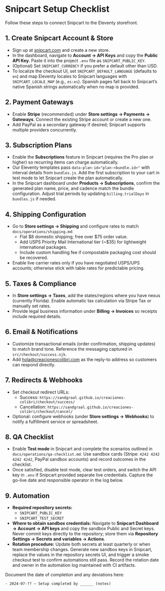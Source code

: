 # Snipcart Setup Checklist

Follow these steps to connect Snipcart to the Eleventy storefront.

## 1. Create Snipcart Account & Store
- Sign up at [snipcart.com](https://snipcart.com) and create a new store.
- In the dashboard, navigate to **Account → API Keys** and copy the **Public API Key**. Paste it into the project `.env` file as `SNIPCART_PUBLIC_KEY`.
- (Optional) Set `SNIPCART_CURRENCY` if you prefer a default other than USD.
- To localize the checkout UI, set `SNIPCART_DEFAULT_LANGUAGE` (defaults to `en`) and map Eleventy locales to Snipcart languages with `SNIPCART_LOCALE_MAP` (e.g., `es:es`). Spanish pages fall back to Snipcart’s native Spanish strings automatically when no map is provided.

## 2. Payment Gateways
- Enable **Stripe** (recommended) under **Store settings → Payments → Gateways**. Connect the existing Stripe account or create a new one.
- Add PayPal as a secondary gateway if desired; Snipcart supports multiple providers concurrently.

## 3. Subscription Plans
- Enable the **Subscriptions** feature in Snipcart (requires the Pro plan or higher) so recurring items can charge automatically.
- Our Eleventy templates pass `data-plan-id="plan-<bundle.id>"` with interval details from `bundles.js`. Add the first subscription to your cart in test mode to let Snipcart create the plan automatically.
- In the Snipcart dashboard under **Products → Subscriptions**, confirm the generated plan name, price, and cadence match the bundle configuration. Adjust trial periods by updating `billing.trialDays` in `bundles.js` if needed.

## 4. Shipping Configuration
- Go to **Store settings → Shipping** and configure rates to match `docs/operations/shipping.md`:
  - Flat $8 domestic shipping; free over $75 order value.
  - Add USPS Priority Mail International tier (~$35) for lightweight international packages.
  - Include custom handling fee if compostable packaging cost should be recovered.
- Enable live carrier rates only if you have negotiated USPS/UPS accounts; otherwise stick with table rates for predictable pricing.

## 5. Taxes & Compliance
- In **Store settings → Taxes**, add the states/regions where you have nexus (currently Florida). Enable automatic tax calculation via Stripe Tax or manually set rates.
- Provide legal business information under **Billing → Invoices** so receipts include required details.

## 6. Email & Notifications
- Customize transactional emails (order confirmation, shipping updates) to match brand tone. Reference the messaging captured in `src/checkout/success.njk`.
- Add hola@creacionescolibri.com as the reply-to address so customers can respond directly.

## 7. Redirects & Webhooks
- Set checkout redirect URLs:
  - Success: `https://sandgraal.github.io/creaciones-colibri/checkout/success/`
  - Cancellation: `https://sandgraal.github.io/creaciones-colibri/checkout/cancel/`
- Optional: configure webhooks (under **Store settings → Webhooks**) to notify a fulfillment service or spreadsheet.

## 8. QA Checklist
- Enable **Test mode** in Snipcart and complete the scenarios outlined in `docs/operations/qa-checklist.md`. Use sandbox cards (Stripe: `4242 4242 4242 4242`, PayPal sandbox accounts) and record outcomes in the checklist.
- Once satisfied, disable test mode, clear test orders, and switch the API key in `.env` if Snipcart provided separate live credentials. Capture the go-live date and responsible operator in the log below.

## 9. Automation
- **Required repository secrets:**
  - `SNIPCART_PUBLIC_KEY`
  - `SNIPCART_TEST_SECRET`
- **Where to obtain sandbox credentials:** Navigate to **Snipcart Dashboard → Account → API keys** and copy the sandbox Public and Secret keys. Never commit keys directly to the repository; store them via **Repository Settings → Secrets and variables → Actions**.
- **Rotation procedure:** Update both secrets at least quarterly or when team membership changes. Generate new sandbox keys in Snipcart, replace the values in the repository secrets UI, and trigger a smoke checkout test to confirm automations still pass. Record the rotation date and owner in the automation log maintained with CI artifacts.

Document the date of completion and any deviations here:

```
- 2024-07-?? – Setup completed by ______ (notes)
```
